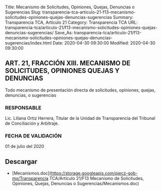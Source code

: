 Title: Mecanismo de Solicitudes, Opiniones, Quejas, Denuncias o Sugerencias
Slug: transparencia-tca-articulo-21-f13-mecanismo-solicitudes-opiniones-quejas-denuncias-sugerencias
Summary: Transparencia TCA, Artículo 21
Category: Transparencia TCA
URL: transparencia-tca/articulo-21/f13-mecanismo-solicitudes-opiniones-quejas-denuncias-sugerencias/
Save_As: transparencia-tca/articulo-21/f13-mecanismo-solicitudes-opiniones-quejas-denuncias-sugerencias/index.html
Date: 2020-04-30 09:30:00
Modified: 2020-04-30 09:30:00


## ART. 21, FRACCIÓN XIII. MECANISMO DE SOLICITUDES, OPINIONES QUEJAS Y DENUNCIAS

Todo mecanismo de presentación directa de solicitudes, opiniones, quejas, denuncias, o sugerencias

### RESPONSABLE

Lic. Liliana Ortiz Herrera, Titular de la Unidad de Transparencia del Tribunal de Conciliación y Arbitraje.

### FECHA DE VALIDACIÓN

01 de julio del 2020


## Descargar


* [Mecanismos.doc](https://storage.googleapis.com/pjecz-gob-mx/Transparencia TCA/Artículo 21/F13 Mecanismo de Solicitudes, Opiniones, Quejas, Denuncias o Sugerencias/Mecanismos.doc)


